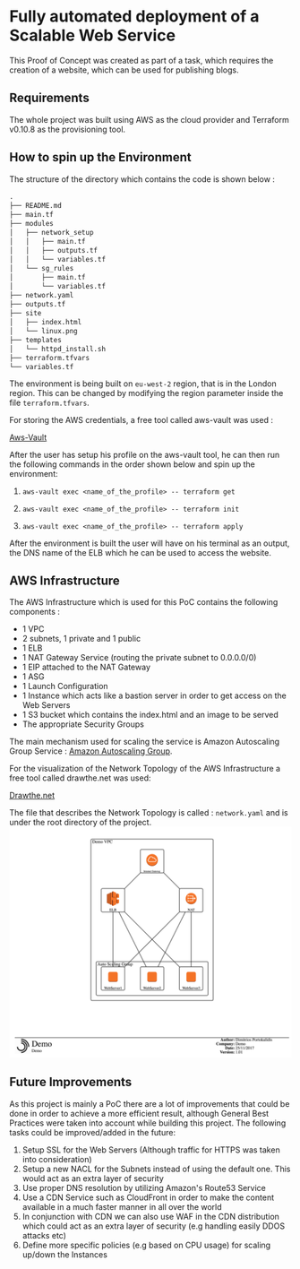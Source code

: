 # Fully automated deployment of a Scalable Web Service

This Proof of Concept was created as part of a task, which requires the creation of a website, which can be used for publishing blogs.


## Requirements
The whole project was built using AWS as the cloud provider and Terraform v0.10.8 as the provisioning tool.

## How to spin up the Environment
The structure of the directory which contains the code is shown below :

```
.
├── README.md
├── main.tf
├── modules
│   ├── network_setup
│   │   ├── main.tf
│   │   ├── outputs.tf
│   │   └── variables.tf
│   └── sg_rules
│       ├── main.tf
│       └── variables.tf
├── network.yaml
├── outputs.tf
├── site
│   ├── index.html
│   └── linux.png
├── templates
│   └── httpd_install.sh
├── terraform.tfvars
└── variables.tf
```
The environment is being built on ``` eu-west-2 ``` region, that is in the London region. This can be changed by modifying the region parameter inside the file ``` terraform.tfvars ```.

For storing the AWS credentials, a free tool called aws-vault was used :

[Aws-Vault](https://github.com/99designs/aws-vault)

After the user has setup his profile on the aws-vault tool, he can then run the following commands in the order shown below and spin up the environment:

1. ``` aws-vault exec <name_of_the_profile> -- terraform get ```

2. ``` aws-vault exec <name_of_the_profile> -- terraform init ```

3. ``` aws-vault exec <name_of_the_profile> -- terraform apply ```

After the environment is built the user will have on his terminal as an output, the DNS name of the ELB which he can be used to access the website.

## AWS Infrastructure

The AWS Infrastructure which is used for this PoC contains the following components :
* 1 VPC
* 2 subnets, 1 private and 1 public
* 1 ELB
* 1 NAT Gateway Service (routing the private subnet to 0.0.0.0/0)
* 1 EIP attached to the NAT Gateway
* 1 ASG
* 1 Launch Configuration
* 1 Instance which acts like a bastion server in order to get access on the Web Servers
* 1 S3 bucket which contains the index.html and an image to be served
* The appropriate Security Groups

The main mechanism used for scaling the service is Amazon Autoscaling Group Service :
[Amazon Autoscaling Group](https://docs.aws.amazon.com/autoscaling/latest/userguide/AutoScalingGroup.html).

For the visualization of the Network Topology of the AWS Infrastructure a free tool called drawthe.net was used:

[Drawthe.net](https://github.com/cidrblock/drawthe.net)

The file that describes the Network Topology is called : ```network.yaml``` and is under the root directory of the project.
![Alt text](./network.png?raw=true "AWS Infrastructure")

## Future Improvements
As this project is mainly a PoC there are a lot of improvements that could be done in order to achieve a more efficient result, although General Best Practices were taken into account while building this project. The following tasks could be improved/added in the future:

1. Setup SSL for the Web Servers (Although traffic for HTTPS was taken into consideration)
2. Setup a new NACL for the Subnets instead of using the default one. This would act as an extra layer of security
3. Use proper DNS resolution by utilizing Amazon's Route53 Service
4. Use a CDN Service such as CloudFront in order to make the content available in a much faster manner in all over the world
5. In conjunction with CDN we can also use WAF in the CDN distribution which could act as an extra layer of security (e.g handling easily DDOS attacks etc)
6. Define more specific policies (e.g based on CPU usage) for scaling up/down the Instances
